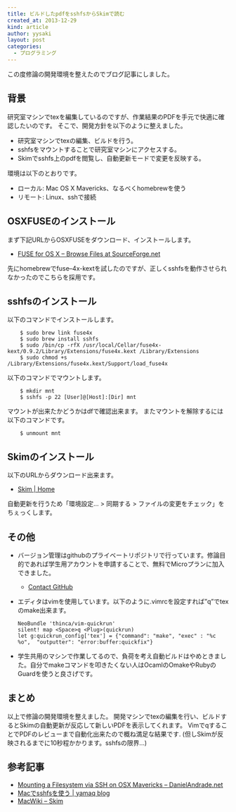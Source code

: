 ```yaml
---
title: ビルドしたpdfをsshfsからSkimで読む
created_at: 2013-12-29
kind: article
author: yysaki
layout: post
categories:
  - プログラミング
---
```

この度修論の開発環境を整えたのでブログ記事にしました。

## 背景

研究室マシンでtexを編集しているのですが、作業結果のPDFを手元で快適に確認したいのです。 そこで、開発方針を以下のように整えました。

*   研究室マシンでtexの編集、ビルドを行う。
*   sshfsをマウントすることで研究室マシンにアクセスする。
*   Skimでsshfs上のpdfを閲覧し、自動更新モードで変更を反映する。

環境は以下のとおりです。

*   ローカル: Mac OS X Mavericks、なるべくhomebrewを使う
*   リモート: Linux、sshで接続

## OSXFUSEのインストール

まず下記URLからOSXFUSEをダウンロード、インストールします。

*   [FUSE for OS X &#8211; Browse Files at SourceForge.net][1]

先にhomebrewでfuse–4x-kextを試したのですが、正しくsshfsを動作させられなかったのでこちらを採用です。

## sshfsのインストール

以下のコマンドでインストールします。

        $ sudo brew link fuse4x
        $ sudo brew install sshfs
        $ sudo /bin/cp -rfX /usr/local/Cellar/fuse4x-kext/0.9.2/Library/Extensions/fuse4x.kext /Library/Extensions
        $ sudo chmod +s /Library/Extensions/fuse4x.kext/Support/load_fuse4x
    

以下のコマンドでマウントします。

        $ mkdir mnt
        $ sshfs -p 22 [User]@[Host]:[Dir] mnt
    

マウントが出来たかどうかはdfで確認出来ます。 またマウントを解除するには以下のコマンドです。

        $ unmount mnt
    

## Skimのインストール

以下のURLからダウンロード出来ます。

*   [Skim | Home][2]

自動更新を行うため「環境設定&#8230; > 同期する > ファイルの変更をチェック」をちぇっくします。

## その他

*   バージョン管理はgithubのプライベートリポジトリで行っています。修論目的であれば学生用アカウントを申請することで、無料でMicroプランに加入できました。 
    *   [Contact GitHub][3]

*   エディタはvimを使用しています。以下のように.vimrcを設定すれば&#8221;<Space>q&#8221;でtexのmake出来ます。
    
        NeoBundle 'thinca/vim-quickrun'
        silent! map <Space>q <Plug>(quickrun)
        let g:quickrun_config['tex'] = {"command": "make", "exec" : "%c %o",  "outputter": "error:buffer:quickfix"}
        

*   学生共用のマシンで作業してるので、負荷を考え自動ビルドはやめときました。自分でmakeコマンドを叩きたくない人はOcamlのOmakeやRubyのGuardを使うと良さげです。

## まとめ

以上で修論の開発環境を整えました。 開発マシンでtexの編集を行い、ビルドするとSkimの自動更新が反応して新しいPDFを表示してくれます。 Vimで<Space>qすることでPDFのレビューまで自動化出来たので概ね満足な結果です. (但しSkimが反映されるまでに10秒程かかります。sshfsの限界&#8230;)

## 参考記事

*   [Mounting a Filesystem via SSH on OSX Mavericks &#8211; DanielAndrade.net][4]
*   [Macでsshfsを使う | yamaq blog][5]
*   [MacWiki &#8211; Skim][6]

 [1]: http://sourceforge.net/projects/osxfuse/files/?source=navbar
 [2]: http://skim-app.sourceforge.net
 [3]: https://github.com/edu
 [4]: http://www.danielandrade.net/2013/10/28/mounting-a-filesystem-via-ssh-on-osx-mavericks/
 [5]: http://mount-q.com/yamaqblog/?p=15899
 [6]: http://macwiki.sourceforge.jp/wiki/index.php/Skim
